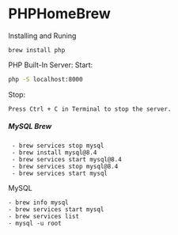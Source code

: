 # PHPHomeBrew
Installing and Runing


```
brew install php
```

PHP Built-In Server:
Start:
``` bash
php -S localhost:8000
```
Stop:
```
Press Ctrl + C in Terminal to stop the server.
```

<h5>MySQL Brew </h5>

```
 - brew services stop mysql
 - brew install mysql@8.4
 - brew services start mysql@8.4
 - brew services stop mysql@8.4
 - brew services start mysql

```

MySQL 

```
- brew info mysql 
- brew services start mysql 
- brew services list
- mysql -u root

```
